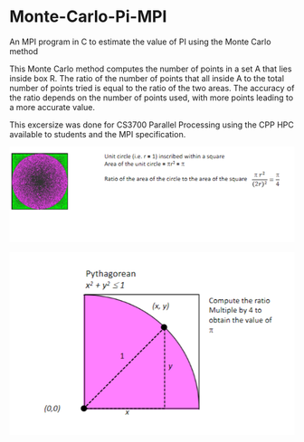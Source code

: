 # Monte-Carlo-Pi-MPI
An MPI program in C to estimate the value of PI using the Monte Carlo method

This Monte Carlo method computes the number of points in a set A that lies inside box R. The ratio of the 
number of points that all inside A to the total number of points tried is equal to the ratio of the two areas. 
The accuracy of the ratio depends on the number of points used, with more points leading to a more 
accurate value.

This excersize was done for CS3700 Parallel Processing using the CPP HPC available to students and the MPI specification.

<p align="center">
   <img src="/pictures/montecarlo1.png">
</p>

<p align="center">
   <img src="/pictures/montecarlo2.png">
</p>
